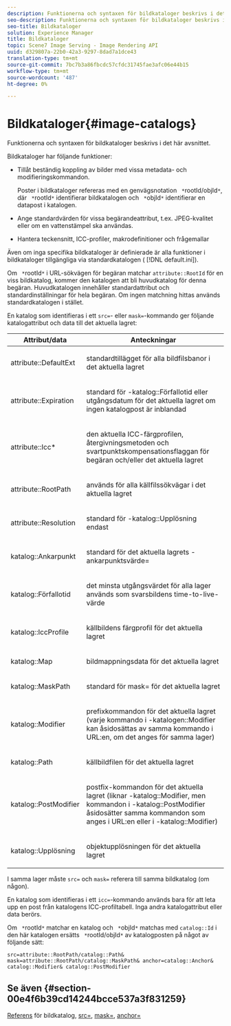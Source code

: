 ```yaml
---
description: Funktionerna och syntaxen för bildkataloger beskrivs i det här avsnittet.
seo-description: Funktionerna och syntaxen för bildkataloger beskrivs i det här avsnittet.
seo-title: Bildkataloger
solution: Experience Manager
title: Bildkataloger
topic: Scene7 Image Serving - Image Rendering API
uuid: d329807a-22b0-42a3-9297-8dad7a1dce43
translation-type: tm+mt
source-git-commit: 7bc7b3a86fbcdc57cfdc31745fae3afc06e44b15
workflow-type: tm+mt
source-wordcount: '487'
ht-degree: 0%

---
```



# Bildkataloger{#image-catalogs}

Funktionerna och syntaxen för bildkataloger beskrivs i det här avsnittet.

Bildkataloger har följande funktioner:

* Tillåt beständig koppling av bilder med vissa metadata- och modifieringskommandon.

   Poster i bildkataloger refereras med en genvägsnotation ` *`rootId/objId`*`, där ` *`rootId`*` identifierar bildkatalogen och ` *`objId`*` identifierar en datapost i katalogen.
* Ange standardvärden för vissa begärandeattribut, t.ex. JPEG-kvalitet eller om en vattenstämpel ska användas.
* Hantera teckensnitt, ICC-profiler, makrodefinitioner och frågemallar

Även om inga specifika bildkataloger är definierade är alla funktioner i bildkataloger tillgängliga via standardkatalogen ( [!DNL default.ini]).

Om ` *`rootId`*` i URL-sökvägen för begäran matchar `attribute::RootId` för en viss bildkatalog, kommer den katalogen att bli huvudkatalog för denna begäran. Huvudkatalogen innehåller standardattribut och standardinställningar för hela begäran. Om ingen matchning hittas används standardkatalogen i stället.

En katalog som identifieras i ett `src=`- eller `mask=`-kommando ger följande katalogattribut och data till det aktuella lagret:

<table id="table_D3FA66EA5D054745900DE5A120885AA8"> 
 <thead> 
  <tr> 
   <th class="entry"> <b> Attribut/data</b> </th> 
   <th class="entry"> <b> Anteckningar</b> </th> 
  </tr> 
 </thead>
 <tbody> 
  <tr> 
   <td> <p> <span class="codeph"> attribute::DefaultExt</span> </p> </td> 
   <td> <p> standardtillägget för alla bildfilsbanor i det aktuella lagret </p> </td> 
  </tr> 
  <tr> 
   <td> <p> <span class="codeph"> attribute::Expiration</span> </p> </td> 
   <td> <p> standard för <span class="codeph">-katalog::Förfallotid</span> eller utgångsdatum för det aktuella lagret om ingen katalogpost är inblandad </p> </td> 
  </tr> 
  <tr> 
   <td> <p> <span class="codeph"> attribute::Icc*</span> </p> </td> 
   <td> <p> den aktuella ICC-färgprofilen, återgivningsmetoden och svartpunktskompensationsflaggan för begäran och/eller det aktuella lagret </p> </td> 
  </tr> 
  <tr> 
   <td> <p> <span class="codeph"> attribute::RootPath</span> </p> </td> 
   <td> <p> används för alla källfilssökvägar i det aktuella lagret </p> </td> 
  </tr> 
  <tr> 
   <td> <p> <span class="codeph"> attribute::Resolution</span> </p> </td> 
   <td> <p> standard för <span class="codeph">-katalog::Upplösning</span> endast </p> </td> 
  </tr> 
  <tr> 
   <td> <p> <span class="codeph"> katalog::Ankarpunkt</span> </p> </td> 
   <td> <p> standard för det aktuella lagrets <span class="codeph">-ankarpunktsvärde=</span> </p> </td> 
  </tr> 
  <tr> 
   <td> <p> <span class="codeph"> katalog::Förfallotid</span> </p> </td> 
   <td> <p> det minsta utgångsvärdet för alla lager används som svarsbildens time-to-live-värde </p> </td> 
  </tr> 
  <tr> 
   <td> <p> <span class="codeph"> katalog::IccProfile</span> </p> </td> 
   <td> <p> källbildens färgprofil för det aktuella lagret </p> </td> 
  </tr> 
  <tr> 
   <td> <p> <span class="codeph"> katalog::Map</span> </p> </td> 
   <td> <p> bildmappningsdata för det aktuella lagret </p> </td> 
  </tr> 
  <tr> 
   <td> <p> <span class="codeph"> katalog::MaskPath</span> </p> </td> 
   <td> <p> standard för <span class="codeph"> mask=</span> för det aktuella lagret </p> </td> 
  </tr> 
  <tr> 
   <td> <p> <span class="codeph"> katalog::Modifier</span> </p> </td> 
   <td> <p> prefixkommandon för det aktuella lagret (varje kommando i <span class="codeph">-katalogen::Modifier</span> kan åsidosättas av samma kommando i URL:en, om det anges för samma lager) </p> </td> 
  </tr> 
  <tr> 
   <td> <p> <span class="codeph"> katalog::Path</span> </p> </td> 
   <td> <p> källbildfilen för det aktuella lagret </p> </td> 
  </tr> 
  <tr> 
   <td> <p> <span class="codeph"> katalog::PostModifier</span> </p> </td> 
   <td> <p> postfix-kommandon för det aktuella lagret (liknar <span class="codeph">-katalog::Modifier</span>, men kommandon i <span class="codeph">-katalog::PostModifier</span> åsidosätter samma kommandon som anges i URL:en eller i <span class="codeph">-katalog::Modifier</span>) </p> </td> 
  </tr> 
  <tr> 
   <td> <p> <span class="codeph"> katalog::Upplösning</span> </p> </td> 
   <td> <p> objektupplösningen för det aktuella lagret </p> </td> 
  </tr> 
 </tbody> 
</table>

I samma lager måste `src=` och `mask=` referera till samma bildkatalog (om någon).

En katalog som identifieras i ett `icc=`-kommando används bara för att leta upp en post från katalogens ICC-profiltabell. Inga andra katalogattribut eller data berörs.

Om ` *`rootId`*` matchar en katalog och ` *`objId`*` matchas med `catalog::Id` i den här katalogen ersätts ` *`rootId/objId`*` av katalogposten på något av följande sätt:

`src=attribute::RootPath/catalog::Path& mask=attribute::RootPath/catalog::MaskPath& anchor=catalog::Anchor& catalog::Modifier& catalog::PostModifier`

## Se även {#section-00e4f6b39cd14244bcce537a3f831259}

[Referens](../../../../../is-api/image-catalog/image-serving-api-ref/c-image-catalog-reference/c-overview/c-overview.md#concept-9ce2b6a133de45f783e95cabc5810ac3) för bildkatalog,  [src=](../../../../../is-api/http-ref/image-serving-api-ref/c-http-protocol-reference/c-command-reference/r-src.md#reference-f6506637778c4c69bf106a7924a91ab1),  [mask=](../../../../../is-api/http-ref/image-serving-api-ref/c-http-protocol-reference/c-command-reference/r-mask.md#reference-922254e027404fb890b850e2723ee06e),  [anchor=](../../../../../is-api/http-ref/image-serving-api-ref/c-http-protocol-reference/c-command-reference/r-anchor.md#reference-6661e548ab284b82828d8d94c8ddeb7c)
